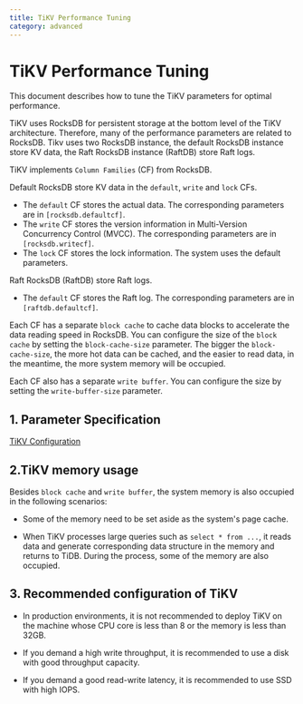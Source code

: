 ```yaml
---
title: TiKV Performance Tuning
category: advanced
---
```


# TiKV Performance Tuning
This document describes how to tune the TiKV parameters for optimal performance.

TiKV uses RocksDB for persistent storage at the bottom level of the TiKV architecture. Therefore, many of the performance parameters are related to RocksDB.
Tikv uses two RocksDB instance, the default RocksDB instance store KV data, the Raft RocksDB instance (RaftDB) store Raft logs.

TiKV implements `Column Families` (CF) from RocksDB.

Default RocksDB store KV data in the `default`, `write` and `lock` CFs.
+ The `default` CF stores the actual data. The corresponding parameters are in  `[rocksdb.defaultcf]`.
+ The `write` CF stores the version information in Multi-Version Concurrency Control (MVCC). The corresponding parameters are in `[rocksdb.writecf]`.
+ The `lock` CF stores the lock information. The system uses the default parameters.

Raft RocksDB (RaftDB) store Raft logs.
+ The `default` CF stores the Raft log. The corresponding parameters are in `[raftdb.defaultcf]`.

Each CF has a separate `block cache` to cache data blocks to accelerate the data reading speed in RocksDB. You can configure the size of the `block cache` by setting the `block-cache-size` parameter. The bigger the `block-cache-size`, the more hot data can be cached, and the easier to read data, in the meantime, the more system memory will be occupied.

Each CF also has a separate `write buffer`. You can configure the size by setting the `write-buffer-size` parameter.

## 1. Parameter Specification

[TiKV Configuration](https://github.com/pingcap/tikv/blob/master/etc/config-template.toml)

## 2.TiKV memory usage

Besides `block cache` and `write buffer`, the system memory is also occupied in the following scenarios:

+ Some of the memory need to be set aside as the system's page cache.

+ When TiKV processes large queries such as `select * from ...`, it reads data and generate corresponding data structure in the memory and returns to TiDB. During the process, some of the memory are also occupied.


## 3. Recommended configuration of TiKV

+ In production environments, it is not recommended to deploy TiKV on the machine whose CPU core is less than 8 or the memory is less than 32GB.

+ If you demand a high write throughput, it is recommended to use a disk with good throughput capacity.

+ If you demand a good read-write latency, it is recommended to use SSD with high IOPS.
